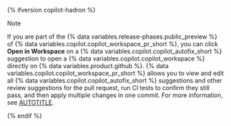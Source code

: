 {% ifversion copilot-hadron %}

> [!NOTE]
> If you are part of the {% data variables.release-phases.public_preview %} of {% data variables.copilot.copilot_workspace_pr_short %}, you can click **Open in Workspace** on a {% data variables.copilot.copilot_autofix_short %} suggestion to open a {% data variables.copilot.copilot_workspace %} directly on {% data variables.product.github %}. {% data variables.copilot.copilot_workspace_pr_short %} allows you to view and edit all {% data variables.copilot.copilot_autofix_short %} suggestions and other review suggestions for the pull request, run CI tests to confirm they still pass, and then apply multiple changes in one commit. For more information, see [AUTOTITLE](/copilot/using-github-copilot/using-github-copilot-for-pull-requests/using-copilot-to-help-you-work-on-a-pull-request).

{% endif %}

